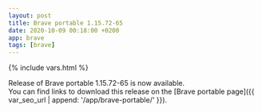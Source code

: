 ```yaml
---
layout: post
title: Brave portable 1.15.72-65
date: 2020-10-09 00:18:00 +0200
app: brave
tags: [brave]
---
```

{% include vars.html %}

Release of Brave portable 1.15.72-65 is now available.<br />
You can find links to download this release on the [Brave portable page]({{ var_seo_url | append: '/app/brave-portable/' }}).
